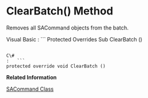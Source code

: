 <!-- loio3c14cf6a6c5f1014a278cba5b679464e -->

# ClearBatch\(\) Method

Removes all SACommand objects from the batch.



Visual Basic
:   ```
Protected Overrides Sub ClearBatch ()
```

C\#
:   ```
protected override void ClearBatch ()
```

**Related Information**  


[SACommand Class](sacommand-class-3c0ff5b.md "A SQL statement or stored procedure that is executed against a database.")

